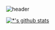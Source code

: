 ![header](https://capsule-render.vercel.app/api?type=slice&color=gradient&height=250&section=header&text=ChangHyen%20Yun&fontSize=90&animation=twinkling&fontColor=f5f6f7&fontAlignY=38&desc=%20&descAlignY=62&descAlign=62)

[![*'s github stats](https://github-readme-stats.vercel.app/api?username=salgilbarana)](https://github.com/salgilbarana/github-readme-stats)

